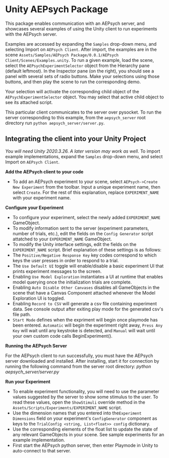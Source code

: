 # Unity AEPsych Package

This package enables communication with an AEPsych server, and showcases several examples of using the Unity client to run experiments with the AEPsych server.

Examples are accessed by expanding the `Samples` drop-down menu, and selecting Import on `AEPsych Client`. After import, the examples are in the scene `Assets/Samples/AEPsych Package/0.0.1/AEPsych Client/Scenes/Examples.unity`. To run a given example, load the scene, select the `AEPsychExperimentSelector` object from the Hierarchy pane (default leftmost). In the Inspector pane (on the right), you
should see a panel with several sets of radio buttons. Make your selections using those buttons, and then play the scene to run the corresponding demo.

Your selection will activate the corresponding child object of the `AEPsychExperimentSelector` object. You may select that active child object to see its attached script.

This particular client communicates to the server over pysocket. To run the server corresponding to this example, from the `aepsych_server` root directory run `python aepsych_server/server.py`.

## Integrating the client into your Unity Project ##

*You will need Unity 2020.3.26.  A later version may work as well.*
To import example implementations, expand the `Samples` drop-down menu, and select Import on `AEPsych Client`.

**Add the AEPsych client to your code**

- To add an AEPsych experiment to your scene, select `AEPsych->Create New Experiment` from the toolbar. Input a unique experiment name, then select `Create`. For the rest of this explanation, replace `EXPERIMENT_NAME` with your experiment name.

**Configure your Experiment**

- To configure your experiment, select the newly added `EXPERIMENT_NAME` GameObject.
- To modify information sent to the server (experiment parameters, number of trials, etc.), edit the fields on the `Config Generator` script attatched to your `EXPERIMENT_NAME` GameObject.
- To modify the Unity interface settings, edit the fields on the `EXPERIMENT_NAME` script. Brief explanation of these settings is as follows:
- The `Positive/Negative Response Key` key codes correspond to which keys the user presses in order to respond to a trial.
- The `Use Default UI` toggle will enable/disable a basic experiment UI that prints experiment messages to the screen.
- Enabling `Use Model Exploration` instantiates a UI at runtime that enables model querying once the initialization trials are complete.
- Enabling `Auto Disable Other Canvases` disables all GameObjects in the scene that have a Canvas Component attached whenever the Model Exploration UI is toggled.
- Enabling `Record to CSV` will generate a csv file containing experiment data. See console output after exiting play mode for the generated csv's file path.
- `Start Mode` defines when the expriment will begin once playmode has been entered. `Automatic` will begin the experiment right away, `Press Any Key` will wait until any keystroke is detected, and `Manual` will wait until your own custom code calls BeginExperiment().

**Running the AEPsych Server**

For the AEPsych client to run successfully, you must have the AEPsych server downloaded and installed.
After installing, start it for connection by running the following command from the server root directory:
_python aepsych_server/server.py_

**Run your Experiment**

- To enable experiment functionality, you will need to use the parameter values suggested by the server to show some stimulus to the user. To read these values, open the `ShowStimuli` override method in the `Assets/Scripts/Experiments/EXPERIMENT_NAME` script.
- Use the dimension names that you entered into the`Experiment Dimensions` field on your experiment's `ConfigGenerator` component as keys to the `TrialConfig <string, List<float>> config` dictionary.
- Use the corresponding elements of the float list to update the state of any relevant GameObjects in your scene. See sample experiments for an example implementation.
- First start the AEPsych python server, then enter Playmode in Unity to auto-connect to that server.

